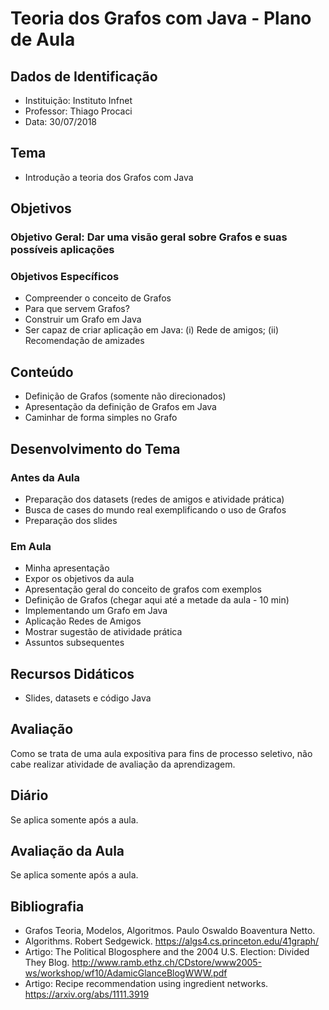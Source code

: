 # Teoria dos Grafos com Java - Plano de Aula

## Dados de Identificação

- Instituição: Instituto Infnet
- Professor: Thiago Procaci
- Data: 30/07/2018

## Tema

- Introdução a teoria dos Grafos com Java

## Objetivos

### Objetivo Geral: Dar uma visão geral sobre Grafos e suas possíveis aplicações

### Objetivos Específicos

- Compreender o conceito de Grafos
- Para que servem Grafos?
- Construir um Grafo em Java
- Ser capaz de criar aplicação em Java: (i) Rede de amigos; (ii) Recomendação de amizades

## Conteúdo

- Definição de Grafos (somente não direcionados)
- Apresentação da definição de Grafos em Java
- Caminhar de forma simples no Grafo

## Desenvolvimento do Tema

### Antes da Aula
- Preparação dos datasets (redes de amigos e atividade prática)
- Busca de cases do mundo real exemplificando o uso de Grafos
- Preparação dos slides

### Em Aula
- Minha apresentação 
- Expor os objetivos da aula
- Apresentação geral do conceito de grafos com exemplos 
- Definição de Grafos (chegar aqui até a metade da aula - 10 min)
- Implementando um Grafo em Java
- Aplicação Redes de Amigos
- Mostrar sugestão de atividade prática
- Assuntos subsequentes

## Recursos Didáticos

- Slides, datasets e código Java

## Avaliação

Como se trata de uma aula expositiva para fins de processo seletivo, não cabe realizar atividade de avaliação da aprendizagem. 

## Diário

Se aplica somente após a aula.

## Avaliação da Aula

Se aplica somente após a aula.

## Bibliografia

- Grafos Teoria, Modelos, Algoritmos. Paulo Oswaldo Boaventura Netto. 
- Algorithms. Robert Sedgewick. https://algs4.cs.princeton.edu/41graph/
- Artigo: The Political Blogosphere and the 2004 U.S. Election: Divided They Blog. http://www.ramb.ethz.ch/CDstore/www2005-ws/workshop/wf10/AdamicGlanceBlogWWW.pdf
- Artigo: Recipe recommendation using ingredient networks. https://arxiv.org/abs/1111.3919


